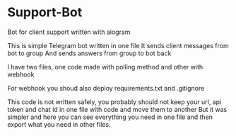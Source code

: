 # Support-Bot
Bot for client support written with aiogram

This is simple Telegram bot written in one file
It sends client messages from bot to group
And sends answers from group to bot back

I have two files, one code made with polling method and other with webhook

For webhook you shoud also deploy requirements.txt and .gitignore


This code is not written safely, you probably should not keep your url, api token and chat id in one file with code and move them to another
But it was simpler and here you can see everything you need in one file and then export what you need in other files.
